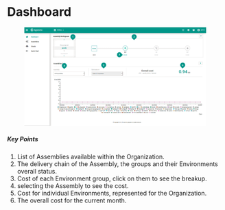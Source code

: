 # Dashboard

<figure class="concept_image">
  <img src="../../images/dashboard.png" alt="Dashboard" title="Dashboard">
</figure>

##### Key Points

1. List of Assemblies available within the Organization.
2. The delivery chain of the Assembly, the groups and their Environments overall status.
3. Cost of each Environment group, click on them to see the breakup.
4. selecting the Assembly to see the cost.
5. Cost for individual Environments, represented for the Organization.
6. The overall cost for the current month.
